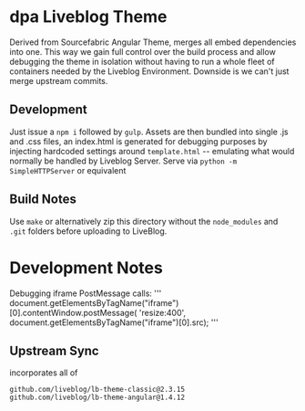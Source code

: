 # dpa Liveblog Theme
Derived from Sourcefabric Angular Theme, merges all embed dependencies
into one. This way we gain full control over the build process and
allow debugging the theme in isolation without having
to run a whole fleet of containers needed by the Liveblog Environment.
Downside is we can't just merge upstream commits.

## Development
Just issue a `npm i` followed by `gulp`.
Assets are then bundled into single .js and .css files, an index.html is generated
for debugging purposes by injecting hardcoded settings around `template.html` -- emulating
what would normally be handled by Liveblog Server.
Serve via `python -m SimpleHTTPServer` or equivalent

## Build Notes
Use `make` or alternatively zip this directory without the `node_modules`
and `.git` folders before uploading to LiveBlog.

# Development Notes
Debugging iframe PostMessage calls:
'''
document.getElementsByTagName("iframe")[0].contentWindow.postMessage(
  'resize:400', document.getElementsByTagName("iframe")[0].src);
'''

## Upstream Sync
incorporates all of  
```
github.com/liveblog/lb-theme-classic@2.3.15
github.com/liveblog/lb-theme-angular@1.4.12
```
